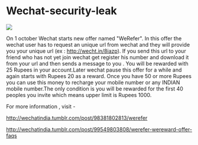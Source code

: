 # Wechat-security-leak
![](https://camo.githubusercontent.com/f8ce71c3e73b5d83b10a415d29ef571441ad5789/687474703a2f2f33332e6d656469612e74756d626c722e636f6d2f6176617461725f3235616161323633346264345f3132382e706e67)

On 1 october Wechat starts new offer named "WeRefer". In this offer the wechat user has to request an unique url from wechat and they will provide you your unique url (ex : http://wecht.in/8iazp). If you send this url to your friend who has not yet join wechat get register his number and download it from your url and then sends a message to you . You will be rewarded with 25 Rupees in your account.Later wechat pause this offer for a while and again starts with Rupees 20 as a reward. Once you have 50 or more Rupees you can use this money to recharge your mobile number or any INDIAN mobile number.The only condition is you will be rewarded for the first 40 peoples you invite which means upper limit is Rupees 1000.

For more information , visit - 

http://wechatindia.tumblr.com/post/98381802813/werefer

http://wechatindia.tumblr.com/post/99549803808/werefer-wereward-offer-faqs
